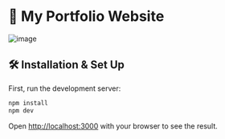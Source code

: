 # 🚀 My Portfolio Website

![image](https://github.com/user-attachments/assets/7d51f1c1-9ae3-421e-9f24-664c215ded5f)

## 🛠 Installation & Set Up

First, run the development server:

```bash
npm install
npm dev
```

Open [http://localhost:3000](http://localhost:3000) with your browser to see the result.
